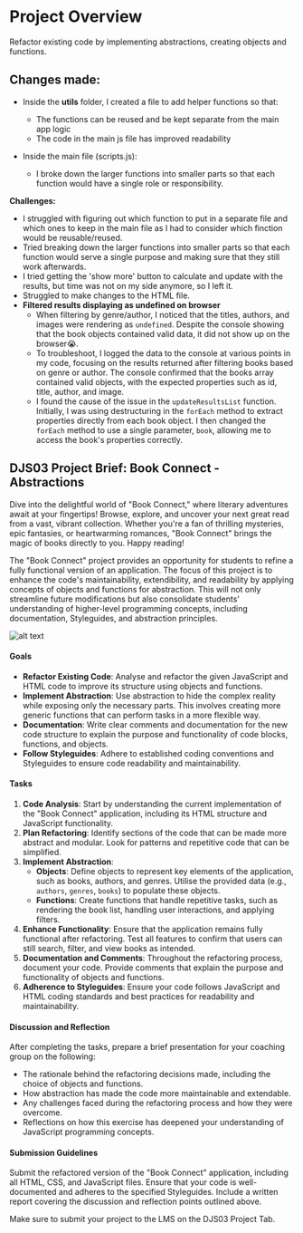 # Project Overview
Refactor existing code by implementing abstractions, creating objects and functions.

## Changes made:
- Inside the **utils** folder, I created a file to add helper functions so that:<br>
   - The functions can be reused and be kept separate from the main app logic
   - The code in the main js file has improved readability<br>
  
- Inside the main file (scripts.js):<br> 
  - I broke down the larger functions into smaller parts so that each function would have a single role or responsibility.
  
**Challenges:** <br>
   - I struggled with figuring out which function to put in a separate file and which ones to keep in the main file as I had to consider which finction would be reusable/reused.
   - Tried breaking down the larger functions into smaller parts so that each function would serve a single purpose and making sure that they still work afterwards.
   - I tried getting the 'show more' button to calculate and update with the results, but time was not on my side anymore, so I left it.
   - Struggled to make changes to the HTML file.
   - **Filtered results displaying as undefined on browser**
     - When filtering by genre/author, I noticed that the titles, authors, and images were rendering as `undefined`. Despite the console showing that the book objects contained valid data, it did not show up on the browser😭.
     - To troubleshoot, I logged the data to the console at various points in my code, focusing on the results returned after filtering books based on genre or author. The console confirmed that the books array contained valid objects, with the expected properties such as id, title, author, and image.
     - I found the cause of the issue in the `updateResultsList` function. Initially, I was using destructuring in the `forEach` method to extract properties directly from each book object. I then changed the `forEach` method to use a single parameter, `book`, allowing me to access the book's properties correctly.

## DJS03 Project Brief: Book Connect - Abstractions

Dive into the delightful world of "Book Connect," where literary adventures await at your fingertips! Browse, explore, and uncover your next great read from a vast, vibrant collection. Whether you're a fan of thrilling mysteries, epic fantasies, or heartwarming romances, "Book Connect" brings the magic of books directly to you. Happy reading! 

The "Book Connect" project provides an opportunity for students to refine a fully functional version of an application. The focus of this project is to enhance the code's maintainability, extendibility, and readability by applying concepts of objects and functions for abstraction. This will not only streamline future modifications but also consolidate students' understanding of higher-level programming concepts, including documentation, Styleguides, and abstraction principles.

![alt text](image.png)

#### Goals

- **Refactor Existing Code**: Analyse and refactor the given JavaScript and HTML code to improve its structure using objects and functions.
- **Implement Abstraction**: Use abstraction to hide the complex reality while exposing only the necessary parts. This involves creating more generic functions that can perform tasks in a more flexible way.
- **Documentation**: Write clear comments and documentation for the new code structure to explain the purpose and functionality of code blocks, functions, and objects.
- **Follow Styleguides**: Adhere to established coding conventions and Styleguides to ensure code readability and maintainability.

#### Tasks

1. **Code Analysis**: Start by understanding the current implementation of the "Book Connect" application, including its HTML structure and JavaScript functionality.
2. **Plan Refactoring**: Identify sections of the code that can be made more abstract and modular. Look for patterns and repetitive code that can be simplified.
3. **Implement Abstraction**:
   - **Objects**: Define objects to represent key elements of the application, such as books, authors, and genres. Utilise the provided data (e.g., `authors`, `genres`, `books`) to populate these objects.
   - **Functions**: Create functions that handle repetitive tasks, such as rendering the book list, handling user interactions, and applying filters.
4. **Enhance Functionality**: Ensure that the application remains fully functional after refactoring. Test all features to confirm that users can still search, filter, and view books as intended.
5. **Documentation and Comments**: Throughout the refactoring process, document your code. Provide comments that explain the purpose and functionality of objects and functions.
6. **Adherence to Styleguides**: Ensure your code follows JavaScript and HTML coding standards and best practices for readability and maintainability.

#### Discussion and Reflection

After completing the tasks, prepare a brief presentation for your coaching group on the following:
- The rationale behind the refactoring decisions made, including the choice of objects and functions.
- How abstraction has made the code more maintainable and extendable.
- Any challenges faced during the refactoring process and how they were overcome.
- Reflections on how this exercise has deepened your understanding of JavaScript programming concepts.

#### Submission Guidelines

Submit the refactored version of the "Book Connect" application, including all HTML, CSS, and JavaScript files. Ensure that your code is well-documented and adheres to the specified Styleguides. Include a written report covering the discussion and reflection points outlined above.

Make sure to submit your project to the LMS on the DJS03 Project Tab.
